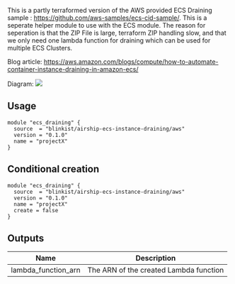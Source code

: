 This is a partly terraformed version of the AWS provided ECS Draining sample : https://github.com/aws-samples/ecs-cid-sample/. This is a seperate helper module to use with the ECS module. The reason for seperation is that the ZIP File is large, terraform ZIP handling slow, and that we only need one lambda function for draining which can be used for multiple ECS Clusters.

Blog article: https://aws.amazon.com/blogs/compute/how-to-automate-container-instance-draining-in-amazon-ecs/

Diagram: 
![](https://s3.amazonaws.com/chrisb/Architecture.png)

## Usage

```hcl
module "ecs_draining" {
  source  = "blinkist/airship-ecs-instance-draining/aws"
  version = "0.1.0"
  name = "projectX"
}
```

## Conditional creation

```hcl
module "ecs_draining" {
  source  = "blinkist/airship-ecs-instance-draining/aws"
  version = "0.1.0"
  name = "projectX"
  create = false
}
```

## Outputs

| Name | Description |
|------|-------------|
| lambda_function_arn |  The ARN of the created Lambda function  |

